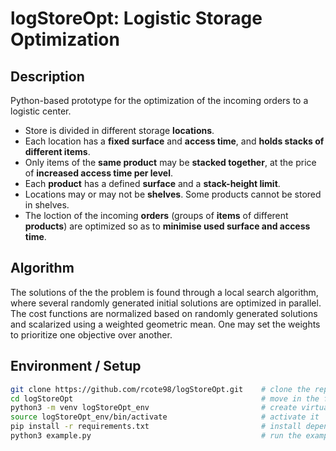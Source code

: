 # logStoreOpt: Logistic Storage Optimization

## Description

Python-based prototype for the optimization of the incoming orders to a logistic center. 

- Store is divided in different storage **locations**.
- Each location has a **fixed surface** and **access time**, and **holds stacks of different items**. 
- Only items of the **same product** may be **stacked together**, at the price of **increased access time per level**.
- Each **product** has a defined **surface** and a **stack-height limit**.
- Locations may or may not be **shelves**. Some products cannot be stored in shelves.
- The loction of the incoming **orders** (groups of **items** of different **products**) are optimized so as to **minimise used surface and access time**.

## Algorithm

The solutions of the the problem is found through a local search algorithm, where several randomly generated initial solutions are optimized in parallel. The cost functions are normalized based on randomly generated solutions and scalarized using a weighted geometric mean. One may set the weights to prioritize one objective over another.

## Environment / Setup

```bash
git clone https://github.com/rcote98/logStoreOpt.git    # clone the repo
cd logStoreOpt                                          # move in the folder
python3 -m venv logStoreOpt_env                         # create virtualenv
source logStoreOpt_env/bin/activate                     # activate it
pip install -r requirements.txt                         # install dependencies
python3 example.py                                      # run the example code
```
